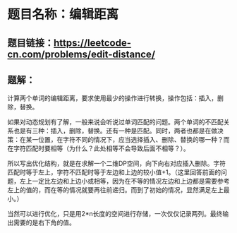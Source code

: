 # 题目名称：编辑距离

## 题目链接：https://leetcode-cn.com/problems/edit-distance/


## 题解：

计算两个单词的编辑距离，要求使用最少的操作进行转换，操作包括：插入，删除，替换。

如果对动态规划有了解，一般来说会听说过单词匹配的问题。两个单词的不匹配关系也是有三种：插入，删除，替换。还有一种是匹配。同时，两者也都是在做决策：在某一位置，在字符不同的情况下，应当选择插入、删除、替换的哪一种？而在字符匹配时要相等（为什么？此处相等不会导致后面不相等？）。

所以写出优化结构，就是在求解一个二维DP空间，向下向右对应插入删除。字符匹配时等于左上，字符不匹配时等于左边和上边的较小值+1。（这里回答前面的问题，左上一定比左边和上边小或相等，因为在不等的情况左边和上边都是需要参考左上的值的，而在等的情况就要再往前递归。而到了初始的情况，显然满足左上最小。）

当然可以进行优化，只是用2*n长度的空间进行存储，一次仅仅记录两列。最终输出需要的是右下角的值。